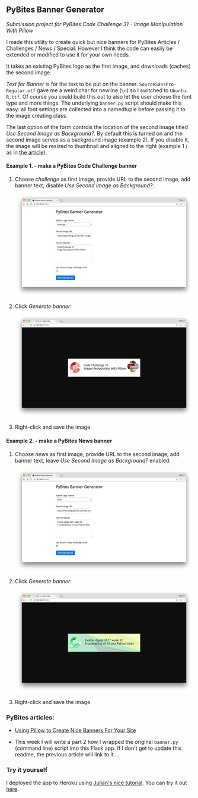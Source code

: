 ## PyBites Banner Generator

*Submission project for PyBites Code Challenge 31 - Image Manipulation With Pillow*

I made this utility to create quick but nice banners for PyBites Articles / Challenges / News / Special. However I think the code can easily be extended or modified to use it for your own needs.

It takes an existing PyBites logo as the first image, and downloads (caches) the second image. 

*Text for Banner* is for the text to be put on the banner. `SourceSansPro-Regular.otf` gave me a weird char for newline (`\n`) so I switched to `Ubuntu-R.ttf`. Of course you could build this out to also let the user choose the font type and more things. The underlying `banner.py` script should make this easy: all font settings are collected into a namedtuple before passing it to the image creating class.

The last option of the form controls the location of the second image titled *Use Second Image as Background?*. By default this is turned on and the second image serves as a background image (example 2). If you disable it, the image will be resized to thumbnail and aligned to the right (example 1 / as in [the article](https://pybit.es/pillow-banner-image.html)).

#### Example 1. - make a PyBites Code Challenge banner

1. Choose *challenge* as first image, provide URL to the second image, add banner text, disable *Use Second Image as Background?*:

	![example1a.png](assets/readme/example1a.png)

2. Click *Generate banner*:

	![example1b.png](assets/readme/example1b.png)

3. Right-click and save the image.

#### Example 2. - make a PyBites News banner

1. Choose *news* as first image, provide URL to the second image, add banner text, leave *Use Second Image as Background?* enabled:

	![example2a.png](assets/readme/example2a.png)

2. Click *Generate banner*:

	![example2b.png](assets/readme/example2b.png)

3. Right-click and save the image.

### PyBites articles:

* [Using Pillow to Create Nice Banners For Your Site](https://pybit.es/pillow-banner-image.html)

* This week I will write a part 2 how I wrapped the original `banner.py` (command line) script into this Flask app. If I don't get to update this readme, the previous article will link to it ...

### Try it yourself

I deployed the app to Heroku using [Julian's nice tutorial](https://pybit.es/deploy-flask-heroku.html). You can try it out [here](https://pybites-banners.herokuapp.com/).
